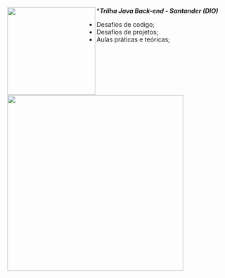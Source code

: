 ***_Trilha Java Back-end - Santander (DIO)_**
<img align="left" width="200" height="200" src= https://github.com/estelaalmeida/Santander-2024-Backend-com-Java/assets/76489384/3ac3e70c-7451-4114-9e68-a3795364d016)>

- Desafios de codigo;                   
- Desafios de projetos;
- Aulas práticas e teóricas;

<img align="left" width="400" height="400" src="https://github.com/estelaalmeida/Santander-2024-Backend-com-Java/assets/76489384/7767d0b3-9d71-4b7f-83e6-4a448116052d">
